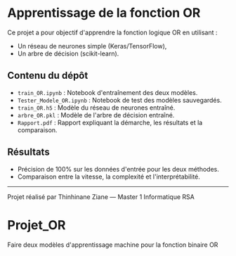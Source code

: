 # Apprentissage de la fonction OR

Ce projet a pour objectif d'apprendre la fonction logique OR en utilisant :
- Un réseau de neurones simple (Keras/TensorFlow),
- Un arbre de décision (scikit-learn).

## Contenu du dépôt

- `train_OR.ipynb` : Notebook d'entraînement des deux modèles.
- `Tester_Modele_OR.ipynb` : Notebook de test des modèles sauvegardés.
- `train_OR.h5` : Modèle du réseau de neurones entraîné.
- `arbre_OR.pkl` : Modèle de l'arbre de décision entraîné.
- `Rapport.pdf` : Rapport expliquant la démarche, les résultats et la comparaison.

## Résultats

- Précision de 100% sur les données d'entrée pour les deux méthodes.
- Comparaison entre la vitesse, la complexité et l'interprétabilité.

---
Projet réalisé par Thinhinane Ziane — Master 1 Informatique RSA
# Projet_OR
Faire deux modèles  d'apprentissage machine pour la fonction binaire OR
